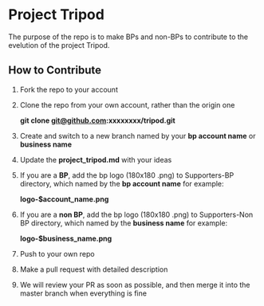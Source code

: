 # Project Tripod
The purpose of the repo is to make BPs and non-BPs to contribute to the evelution of the project Tripod.

## How to Contribute

1. Fork the repo to your account
2. Clone the repo from your own account, rather than the origin one

    **git clone git@github.com:xxxxxxxx/tripod.git**

3. Create and switch to a new branch named by your **bp account name** or **business name**
4. Update the **project_tripod.md** with your ideas
4. If you are a **BP**, add the bp logo (180x180 .png) to Supporters-BP directory, which named by the **bp account name** for example:

    **logo-$account_name.png**

5. If you are a **non BP**, add the bp logo (180x180 .png) to Supporters-Non BP directory, which named by the **business name** for example:

    **logo-$business_name.png**

6. Push to your own repo
7. Make a pull request with detailed description
8. We will review your PR as soon as possible, and then merge it into the master branch when everything is fine
